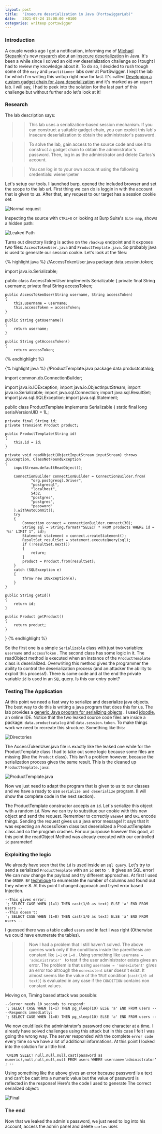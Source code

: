 ```yaml
---
layout: post
title:  "Insecure deserialization in Java (PortswiggerLab)"
date:   2021-07-24 15:00:00 +0100
categories: writeup portswigger
---
```


### Introduction

A couple weeks ago I got a notification, informing me of [Michael Stepankin's](https://twitter.com/artsploit) new [research](https://portswigger.net/research/pre-auth-rce-in-forgerock-openam-cve-2021-35464) about an [insecure deserialization](https://portswigger.net/web-security/deserialization) in Java. It's been a while since I solved an old `PHP` deserialization challenge so I tought I had to review my knowledge about it. To do so, I decided to rush trough some of the `easy` and `practitioner` labs over at PortSwigger. I kept the lab for which I'm writing this writup right now for last. It's called [Developing a custom gadget chain for Java deserialization](https://portswigger.net/web-security/deserialization/exploiting/lab-deserialization-developing-a-custom-gadget-chain-for-java-deserialization) and it's marked as an `expert` lab. I will say, I had to peek into the solution for the last part of this challenge but without further ado let's look at it!

### Research
The lab description says:
>>This lab uses a serialization-based session mechanism. If you can construct a suitable gadget chain, you can exploit this lab's insecure deserialization to obtain the administrator's password.

>>To solve the lab, gain access to the source code and use it to construct a gadget chain to obtain the administrator's password. Then, log in as the administrator and delete Carlos's account.

>>You can log in to your own account using the following credentials: wiener:peter

Let's setup our tools. I launched burp, opened the included browser and set the scope to the lab url. First thing we can do is loggin in with the account that is given to us. After that, any request to our target has a session cookie set:

![Normal request](/assets/Deserialization_normalrequest.png)

Inspecting the source with `CTRL+U` or looking at Burp Suite's `Site map`, shows a hidden path:

![Leaked Path](/assets/Deserialization_pathleak.png)

Turns out directory listing is active on the `/backup` endpoint and it exposes two files: `AccessTokenUser.java` and `ProductTemplate.java`. So probably java is used to generate our session cookie. Let's look at the files:

{% highlight java %}
//AccessTokenUser.java
package data.session.token;

import java.io.Serializable;

public class AccessTokenUser implements Serializable
{
    private final String username;
    private final String accessToken;

    public AccessTokenUser(String username, String accessToken)
    {
        this.username = username;
        this.accessToken = accessToken;
    }

    public String getUsername()
    {
        return username;
    }

    public String getAccessToken()
    {
        return accessToken;
  
{% endhighlight %}

{% highlight java %}
//ProductTemplate.java
package data.productcatalog;

import common.db.ConnectionBuilder;

import java.io.IOException;
import java.io.ObjectInputStream;
import java.io.Serializable;
import java.sql.Connection;
import java.sql.ResultSet;
import java.sql.SQLException;
import java.sql.Statement;

public class ProductTemplate implements Serializable
{
    static final long serialVersionUID = 1L;

    private final String id;
    private transient Product product;

    public ProductTemplate(String id)
    {
        this.id = id;
    }

    private void readObject(ObjectInputStream inputStream) throws IOException, ClassNotFoundException
    {
        inputStream.defaultReadObject();

        ConnectionBuilder connectionBuilder = ConnectionBuilder.from(
                "org.postgresql.Driver",
                "postgresql",
                "localhost",
                5432,
                "postgres",
                "postgres",
                "password"
        ).withAutoCommit();
        try
        {
            Connection connect = connectionBuilder.connect(30);
            String sql = String.format("SELECT * FROM products WHERE id = '%s' LIMIT 1", id);
            Statement statement = connect.createStatement();
            ResultSet resultSet = statement.executeQuery(sql);
            if (!resultSet.next())
            {
                return;
            }
            product = Product.from(resultSet);
        }
        catch (SQLException e)
        {
            throw new IOException(e);
        }
    }

    public String getId()
    {
        return id;
    }

    public Product getProduct()
    {
        return product;
    }
}
{% endhighlight %}

So the first one is a simple `Serializable` class with just two variables: `username` and `accessToken` . The second class has some logic in it. The readObject method is executed when an instance of the `ProductTemplate` class is deserialized. Overwriting this method gives the programmer the ability to control the deserialization process (and an attacker the ability to exploit this process!). There is some code and at the end the private variable `id` is used in an `SQL` query. Is this our entry point?

### Testing The Application

At this point we need a fast way to serialize and deserialize java objects. The best way to do this is writing a java program that does this for us. The lab provides a [generic Java program for serializing objects](https://github.com/PortSwigger/serialization-examples/tree/master/java/generic) . I used [jdoodle](https://www.jdoodle.com/online-java-compiler-ide/), an online IDE. Notice that the two leaked source code files are inside a package: `data.productcatalog` and `data.session.token`. To make things work we need to recreate this structure. Something like this:

![Directories](/assets/Deserialization_directories.png)

The AccessTokenUser.java file is exactly like the leaked one while for the ProductTemplate class I had to take out some logic because some files are missing (like the `Product` class). This isn't a problem however, because the serialization process gives the same result. This is the cleaned up `ProductTemplate.java`:

![ProductTemplate.java](/assets/Deserialization_producttemplate.png)

Now we just need to adapt the program that is given to us to our classes and we have a ready to use `serialize and deserialize` program. (I will show the complete code in the next section).

The ProductTemplate constructor accepts an `id`. Let's serialize this object with a random `id`. Now we can try to substitue our cookie with this new object and send the request. Remember to correctly `Base64` and `URL` encode things. Sending the request gives us a java error message! It says that It was expecting an AccessToken class but deserialized a ProductTemplate class and so the program crashes. For our purpouse however this good, at this point the readObject Method was already executed with our controlled `id` parameter!

### Exploiting the logic

We already have seen that the `id` is used inside an `sql query`. Let's try to send a serialized  `ProductTemplate` with an `id` set to `'`. It gives an SQL error! We can now change the payload and try different approaches. At first I used the `ORDER BY` [technique](https://portswigger.net/web-security/sql-injection/union-attacks#determining-the-number-of-columns-required-in-an-sql-injection-union-attack) to enumerate the number of columns and found out they where 8. At this point I changed approach and tryed error based Injection. 

```
--This gives error:
'; SELECT CASE WHEN (1=1) THEN cast(1/0 as text) ELSE 'a' END FROM users -- 
--This doesn't:
'; SELECT CASE WHEN (1=0) THEN cast(1/0 as text) ELSE 'a' END FROM users -- 

```

I guessed there was a table called `users` and in fact I was right (Otherwise we could have enumerate the tables). 

>>Now I had a problem that I still haven't solved. The above queries work only if the conditions inside the parenthesis are constant like `1=1` or `1=0` . Using something like `username = 'administrator' ` to test if the user administrator exists gives an error. The problem is that using `username = 'nonexistent'` gives an error too altrough the `nonexistent` user doesn't exist.  It almost seems like the value of the `TRUE` condition (`cast(1/0 ad text)`) is evaluated in any case if the `CONDITION` contains non constant values. 

Moving on, Timing based attack was possible:
```
--Server needs 10 seconds to respond:
'; SELECT CASE WHEN (1=1) THEN pg_sleep(10) ELSE 'a' END FROM users -- 
--Responds immediatly:
'; SELECT CASE WHEN (1=0) THEN pg_sleep(10) ELSE 'a' END FROM users -- 

```

We now could leak the administrator's password one character at a time. I already have solved challenges using this attack but in this case I felt I was going the wrong way. The server responded with the complete `error code` every time so we have a lot of additional informations. At this point I looked into the solution for a little hint. 

`'UNION SELECT null,null,null,cast(password as numeric),null,null,null,null FROM users WHERE username='administrator' ; -- `

Using something like the above gives an error because password is a text and can't be cast into a numeric value but the value of password is reflected in the response! Here's the code I used to generate The correct serialized object:

![Final](/assets/Deserialization_final.png)

### The end
Now that we leaked the admin's password, we just need to log into his account, access the admin panel and delete `carlos` user.